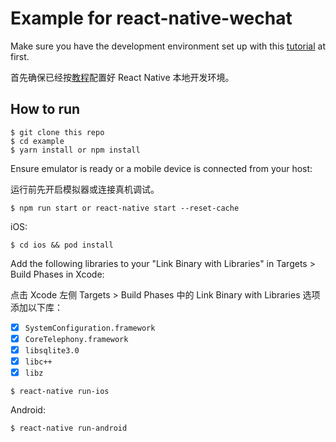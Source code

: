 # Example for react-native-wechat

Make sure you have the development environment set up with this [tutorial](https://facebook.github.io/react-native/docs/getting-started) at first.

首先确保已经按[教程](https://facebook.github.io/react-native/docs/getting-started)配置好 React Native 本地开发环境。

## How to run

```
$ git clone this repo
$ cd example
$ yarn install or npm install
```

Ensure emulator is ready or a mobile device is connected from your host:

运行前先开启模拟器或连接真机调试。

```
$ npm run start or react-native start --reset-cache
```

iOS:

```
$ cd ios && pod install
```
Add the following libraries to your "Link Binary with Libraries" in Targets > Build Phases in Xcode:

点击 Xcode 左侧 Targets > Build Phases 中的 Link Binary with Libraries 选项添加以下库：


- [x] `SystemConfiguration.framework`
- [x] `CoreTelephony.framework`
- [x] `libsqlite3.0`
- [x] `libc++`
- [x] `libz`

```
$ react-native run-ios
```

Android:

```
$ react-native run-android
```
